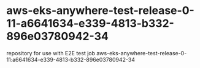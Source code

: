 # aws-eks-anywhere-test-release-0-11-a6641634-e339-4813-b332-896e03780942-34
repository for use with E2E test job aws-eks-anywhere-test-release-0-11:a6641634-e339-4813-b332-896e03780942-34
